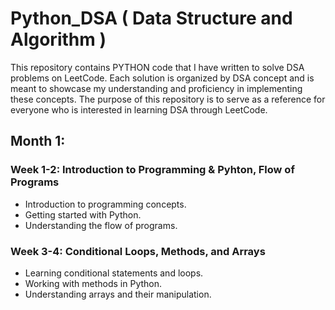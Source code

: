 # Python_DSA ( Data Structure and Algorithm )

This repository contains PYTHON code that I have written to solve DSA problems on LeetCode. Each solution is organized by DSA concept and is meant to showcase my understanding and proficiency in implementing these concepts. The purpose of this repository is to serve as a reference for everyone who is interested in learning DSA through LeetCode.

## Month 1:

### Week 1-2: Introduction to Programming & Pyhton, Flow of Programs
- Introduction to programming concepts.
- Getting started with Python.
- Understanding the flow of programs.

### Week 3-4: Conditional Loops, Methods, and Arrays
- Learning conditional statements and loops.
- Working with methods in Python.
- Understanding arrays and their manipulation.
